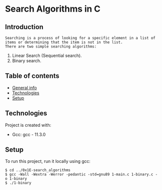 # Search Algorithms in C

## Introduction
    Searching is a process of looking for a specific element in a list of items or determining that the item is not in the list. 
    There are two simple searching algorithms:
1. Linear Search (Sequential search).
2. Binary search.

## Table of contents
* [General info](#Introduction)
* [Technologies](#technologies)
* [Setup](#setup)

## Technologies
Project is created with:
* Gcc: gcc - 11.3.0

## Setup
To run this project, run it locally using gcc:
```
$ cd ../0x1E-search_algorithms
$ gcc -Wall -Wextra -Werror -pedantic -std=gnu89 1-main.c 1-binary.c -o 1-binary 
$ ./1-binary 
```